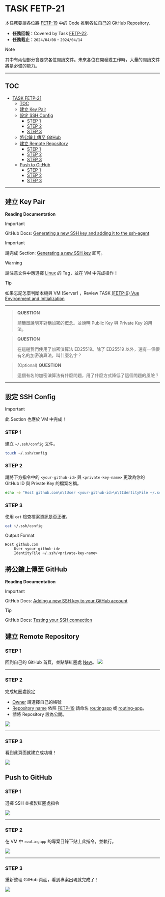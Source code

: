 # TASK FETP-21
本任務要讓各位將 [FETP-19](https://sdc-nycu.notion.site/Vue-Routing-Beginner-to-Advanced-3f8085ec15ca4ed18bb07674482d704a?pvs=4) 中的 Code 推到各位自己的 GitHub Repository.

- **任務回報**：Covered by Task [FETP-22](./fetp-23.md).
- **任務截止**：`2024/04/08` - `2024/04/14`

> [!NOTE]
>
> 其中有兩個部分會要求各位閱讀文件。未來各位在開發或工作時，大量的閱讀文件將是必備的能力。

---

## TOC
- [TASK FETP-21](#task-fetp-21)
  - [TOC](#toc)
  - [建立 Key Pair](#建立-key-pair)
  - [設定 SSH Config](#設定-ssh-config)
    - [STEP 1](#step-1)
    - [STEP 2](#step-2)
    - [STEP 3](#step-3)
  - [將公鑰上傳至 GitHub](#將公鑰上傳至-github)
  - [建立 Remote Repository](#建立-remote-repository)
    - [STEP 1](#step-1-1)
    - [STEP 2](#step-2-1)
    - [STEP 3](#step-3-1)
  - [Push to GitHub](#push-to-github)
    - [STEP 1](#step-1-2)
    - [STEP 2](#step-2-2)
    - [STEP 3](#step-3-2)

---

## 建立 Key Pair

**Reading Documentation**

> [!IMPORTANT]
> 
> GitHub Docs: [Generating a new SSH key and adding it to the ssh-agent](https://docs.github.com/en/authentication/connecting-to-github-with-ssh/generating-a-new-ssh-key-and-adding-it-to-the-ssh-agent)

> [!IMPORTANT]
> 
> 請完成 Section: <ins>Generating a new SSH key</ins> 即可。

> [!WARNING]
>
> 請注意文件中應選擇 <ins>Linux</ins> 的 Tag，並在 VM 中完成操作！

> [!TIP]
>
> 如果忘記怎麼判斷本機與 VM (Server) ，Review TASK [(FETP-9) Vue Environment and Initialization](https://www.notion.so/sdc-nycu/Vue-Environment-and-Initialization-f3494b38c2654c489689f97d8d373d2a?pvs=4)

<!-- ### 1. 使用 `ssh-keygen` 生成 Key Pair。

請將 `<_your-gethub-id_>` 換成你的 GitHub ID。
```sh
ssh-keygen -o -a 100 -t ed25519 -f ~/.ssh/<_your-gethub-id_>@github.com
``` -->

---

> **QUESTION**
>
> 請簡單說明非對稱加密的概念。並說明 Public Key 與 Private Key 的用法。

> **QUESTION**
>
> 在這邊我們使用了加密演算法 ED25519。除了 ED25519 以外，還有一個很有名的加密演算法，叫什麼名字？

> (Optional) **QUESTION**
>
> 這個有名的加密演算法有什麼問題，用了什麼方式降低了這個問題的風險？


<!-- <table>
    <tr>
        <td>QUESTIONS</td>
    </tr>
    <tr>
        <td>請簡單說明非對稱加密的概念</td>
    </td>
    <tr>
        <td>在這邊我們使用了加密演算法 ED25519。除了 ED25519 以外，還有一個很有名的加密演算法，叫什麼名字？</td>
    </td>
    <tr>
        <td>(Optional) 這個有名的加密演算法有什麼問題，用了什麼方式降低了這個問題的風險？</td>
    </td>
</table> -->

---

<!-- ### 2. 通通都按 `Enter`。

Sample Output:
```
Generating public/private ed25519 key pair.
Enter passphrase (empty for no passphrase):
Enter same passphrase again:
Your identification has been saved in /home/ansible/.ssh/kdotwei@github.com
Your public key has been saved in /home/ansible/.ssh/kdotwei@github.com.pub
...
```

---

### 3. 取得 Public Key 的內容
```sh
cat ~/.ssh/<_your-gethub-id_>@github.com.pub
```

Output Format:
```
ssh-ed25519 <random-code> <comment>
```

Sample Output:
```
ssh-ed25519 AAAAC3NzaC1lZDI1NTE5AAAAIOat8C5IfqN0Z2+44pcoE0nPrQahgh/C2prE6DbkqcXy ansible@vm-300
```

將 Output 完全複製起來。

> [!IMPORTANT]
> 全部的輸出都要複製起來！格式請參考 Output Format 輸出的所有內容。 -->


## 設定 SSH Config

> [!IMPORTANT]
>
> 此 Section 也應於 VM 中完成！

### STEP 1
建立 `~/.ssh/config` 文件。
```sh
touch ~/.ssh/config
```

### STEP 2
請將下方指令中的 `<your-github-id>` 與 `<private-key-name>` 更改為你的 GitHub ID 與 Private Key 的檔案名稱。

```sh
echo -e "Host github.com\n\tUser <your-github-id>\n\tIdentityFile ~/.ssh/<private-key-name>" >> ~/.ssh/config
```

### STEP 3
使用 `cat` 檢查檔案資訊是否正確。

```sh
cat ~/.ssh/config
```

Output Format
```
Host github.com
	User <your-github-id>
	IdentityFile ~/.ssh/<private-key-name>
```

## 將公鑰上傳至 GitHub

**Reading Documentation**

> [!IMPORTANT]
> GitHub Docs: [Adding a new SSH key to your GitHub account](https://docs.github.com/en/authentication/connecting-to-github-with-ssh/adding-a-new-ssh-key-to-your-github-account)

> [!TIP]
> 
> GitHub Docs: [Testing your SSH connection](https://docs.github.com/en/authentication/connecting-to-github-with-ssh/testing-your-ssh-connection)

<!-- ### 1. 點擊 <ins>Settings</ins>
![](https://i.imgur.com/RfEqyna.png)

---

### 2. 在左側目錄找到 <ins>SSH and GPG keys</ins>
![](https://i.imgur.com/YY8wRPH.png)

---

### 3. 點擊 <ins>New SSH key</ins>
![](https://i.imgur.com/gLwKxAK.png)

---

### 4. 完成圖片紅圈處
- <ins>Title</ins> 可以自由決定
- <ins>Key</ins> 貼入完整的 SSH key。

輸入完後，點擊 <ins>Add SSH key</ins>。
![](https://i.imgur.com/FOVcm20.png) -->

## 建立 Remote Repository

### STEP 1
回到自己的 GitHub 首頁，並點擊紅圈處 <ins>New</ins>。
![](https://i.imgur.com/oYTHqRh.png)

---

### STEP 2
完成紅圈處設定
- <ins>Owner</ins> 請選擇自己的帳號
- <ins>Repository name</ins> 依照 [FETP-19](https://sdc-nycu.notion.site/Vue-Routing-Beginner-to-Advanced-3f8085ec15ca4ed18bb07674482d704a?pvs=4) 請命名 <ins>routingapp</ins> 或 <ins>routing-app</ins>。
- 請將 Repository 設為公開。

![](https://i.imgur.com/sJ8OUPi.png)

---

### STEP 3
看到此頁面就建立成功囉！

![](https://i.imgur.com/056xCCa.png)

## Push to GitHub

### STEP 1
選擇 SSH 並複製紅圈處指令

![](https://i.imgur.com/B5BAKLU.png)

---

### STEP 2
在 VM 中 `routingapp` 的專案目錄下貼上此指令，並執行。

![](https://i.imgur.com/neLz7tL.png)

---

### STEP 3
重新整理 GitHub 頁面，看到專案出現就完成了！

![](https://i.imgur.com/hl9yy2Y.png)